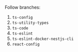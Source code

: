 Follow branches:

1. `ts-config`
2. `ts-utility-types`
3. `ts-code`
4. `ts-eslint`
5. `ts-eslint-docker-nestjs-cli`
6. `react-config`
